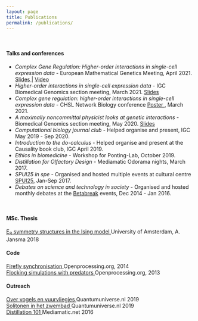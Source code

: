 ```yaml
---
layout: page
title: Publications
permalink: /publications/
---
```




<br>
<h4>Talks and conferences</h4>
<ul>
<li><i>Complex Gene Regulation: Higher-order interactions in single-cell expression data</i> - European Mathematical Genetics Meeting, April 2021. <a href="/assets/EMGM21_talk_handout.pdf" target="_blank"> Slides </a> | <a href="/assets/EMGM21_talk.m4v" target="_blank"> Video </a></li>
<li><i>Higher-order interactions in single-cell expression data</i> - IGC Biomedical Genomics section meeting, March 2021. <a href="/assets/BG_section_talk_16_03_21_handout.pdf" target="_blank"> Slides </a></li>
<li><i>Complex gene regulation: higher-order interactions in single-cell expression data</i> - CHSL Network Biology conference <a href="/assets/Higher_order_interactions_CSHL.pdf" target="_blank"> Poster </a>, March 2021.</li>
<li><i>A maximally noncommittal physicist looks at genetic interactions</i> - Biomedical Genomics section meeting, May 2020. <a href="/assets/BG_pres_1.pdf" target="_blank"> Slides </a></li>
<li><i>Computational biology journal club</i> - Helped organise and present, IGC May 2019 - Sep 2020.</li>
<li><i>Introduction to the do-calculus</i> - Helped organise and present at the Causality book club, IGC April 2019.</li>
<li><i>Ethics in biomedicine</i> - Workshop for Ponting-Lab, October 2019.</li>
<li><i>Distillation for Olfactory Design</i> - Mediamatic Odorama nights, March 2017.</li>
<li><i>SPUI25 in spe</i> - Organised and hosted multiple events at cultural centre <a href="https://www.spui25.nl">SPUI25</a>, Jan-Sep 2017.</li>
<li><i>Debates on science and technology in society</i> - Organised and hosted monthly debates at the <a href="https://betabreak.squarespace.com">Betabreak</a> events, Dec 2014 - Jan 2016.</li>
</ul>
<br>


<h4>MSc. Thesis</h4>
<a href="/assets/mscThesis.pdf" target="_blank"> E<sub>8</sub> symmetry structures in the Ising model </a> University of Amsterdam, A. Jansma 2018

<br>
<h4>Code</h4>
<a href="https://www.openprocessing.org/sketch/128903" target="_blank"> Firefly synchronisation </a> Openprocessing.org, 2014 <br>
<a href="https://www.openprocessing.org/sketch/126516" target="_blank"> Flocking simulations with predators </a> Openprocessing.org, 2013

<br>
<h4>Outreach</h4>
<a href="https://www.quantumuniverse.nl/over-vogels-en-vuurvliegjes" target="_blank"> Over vogels en vuurvliegjes </a> Quantumuniverse.nl 2019<br>
<a href="https://www.quantumuniverse.nl/solitonen-het-zwembad" target="_blank"> Solitonen in het zwembad </a> Quantumuniverse.nl 2019<br>
<a href="https://www.mediamatic.net/en/page/284175/distillation-101" target="_blank"> Distillation 101 </a> Mediamatic.net 2016

